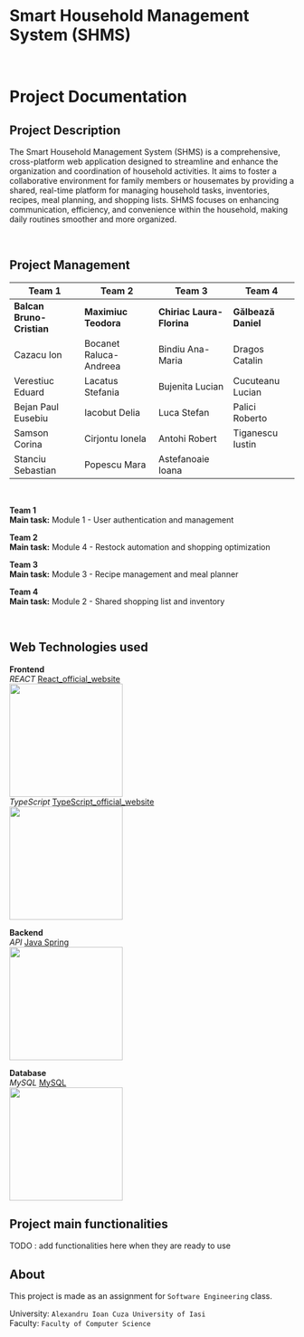 # Smart Household Management System (SHMS)
<br />

# Project Documentation

## Project Description
The Smart Household Management System (SHMS) is a comprehensive, cross-platform web application designed to streamline and enhance the organization and coordination of household activities. It aims to foster a collaborative environment for family members or housemates by providing a shared, real-time platform for managing household tasks, inventories, recipes, meal planning, and shopping lists. SHMS focuses on enhancing communication, efficiency, and convenience within the household, making daily routines smoother and more organized.

<br />

## Project Management
| Team 1                    | Team 2                    | Team 3                     | Team 4              |
|---------------------------|---------------------------|----------------------------|---------------------|
| **Balcan Bruno-Cristian** | **Maximiuc Teodora**      | **Chiriac Laura-Florina**  | **Gălbează Daniel** |
| Cazacu Ion                | Bocanet Raluca-Andreea    | Bindiu Ana-Maria           | Dragos Catalin      |
| Verestiuc Eduard          | Lacatus Stefania          | Bujenita Lucian            | Cucuteanu Lucian    |
| Bejan Paul Eusebiu        | Iacobut Delia             | Luca Stefan                | Palici Roberto      |
| Samson Corina             | Cirjontu Ionela           | Antohi Robert              | Tiganescu Iustin    |
| Stanciu Sebastian         | Popescu Mara              | Astefanoaie Ioana          |                     |

<br />

**Team 1** <br />
**Main task:** Module 1 - User authentication and management

**Team 2** <br />
**Main task:** Module 4 - Restock automation and shopping optimization

**Team 3** <br />
**Main task:** Module 3 - Recipe management and meal planner

**Team 4** <br />
**Main task:** Module 2 - Shared shopping list and inventory

<br />

## Web Technologies used <br />
**Frontend**<br />
_REACT_ [React_official_website](https://react.dev/) <br/>
<img src="https://upload.wikimedia.org/wikipedia/commons/thumb/3/30/React_Logo_SVG.svg/1024px-React_Logo_SVG.svg.png" width = "200"> <br />
_TypeScript_ [TypeScript_official_website](https://www.typescriptlang.org/) <br/>
<img src="https://upload.wikimedia.org/wikipedia/commons/thumb/f/f5/Typescript.svg/1024px-Typescript.svg.png" width = "200"> <br />

**Backend**<br />
_API_ [Java Spring](https://spring.io/)<br />
<img src="https://upload.wikimedia.org/wikipedia/commons/thumb/4/44/Spring_Framework_Logo_2018.svg/1280px-Spring_Framework_Logo_2018.svg.png" width = "200"> <br />

**Database** <br />
_MySQL_ [MySQL](https://www.mysql.com/)<br />
<img src="https://upload.wikimedia.org/wikipedia/en/thumb/d/dd/MySQL_logo.svg/1920px-MySQL_logo.svg.png" width = "200"> <br />


## Project main functionalities

TODO : add functionalities here when they are ready to use


## About
This project is made as an assignment for `Software Engineering` class.

University: `Alexandru Ioan Cuza University of Iasi`<br>
Faculty: `Faculty of Computer Science`
